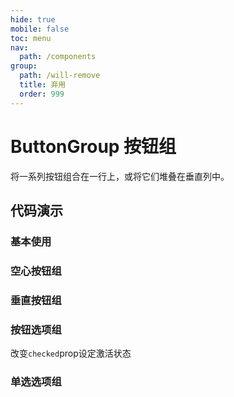 ```yaml
---
hide: true
mobile: false
toc: menu
nav:
  path: /components
group:
  path: /will-remove
  title: 弃用
  order: 999
---
```


# ButtonGroup 按钮组

将一系列按钮组合在一行上，或将它们堆叠在垂直列中。

## 代码演示

### 基本使用

<code src="./demo/demo1.tsx"></code>

### 空心按钮组

<code src="./demo/demo2.tsx"></code>

### 垂直按钮组

<code src="./demo/demo3.tsx"></code>

### 按钮选项组

改变`checked`prop设定激活状态

<code src="./demo/demo4.tsx"></code>

### 单选选项组

<code src="./demo/demo5.tsx"></code>

<API src="./ButtonGroup.tsx"></API>


